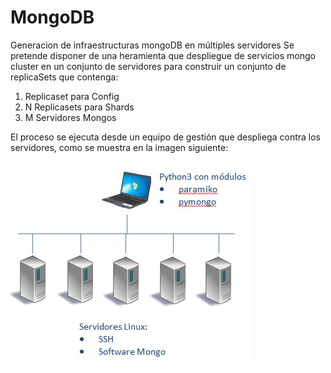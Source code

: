 # MongoDB
Generacion de infraestructuras mongoDB en múltiples servidores
Se pretende disponer de una heramienta que despliegue de servicios mongo cluster en un conjunto de servidores para construir un conjunto de replicaSets que contenga:
1.  Replicaset para Config
2.  N Replicasets para Shards
3.  M Servidores Mongos

El proceso se ejecuta desde un equipo de gestión que despliega contra los servidores, como se muestra en la imagen siguiente:

![Servidores](/images/topologia_fisica.jpg)


